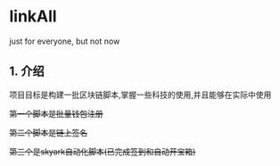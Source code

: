 # linkAll
just for everyone, but not now

## 1. 介绍
项目目标是构建一批区块链脚本,掌握一些科技的使用,并且能够在实际中使用

~~第一个脚本是批量钱包注册~~

~~第二个脚本是链上签名~~

~~第三个是skyark自动化脚本(已完成签到和自动开宝箱)~~

